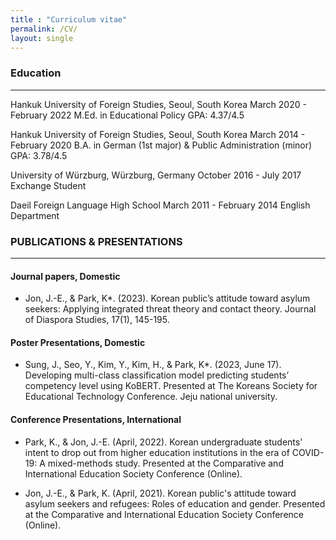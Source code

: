 ```yaml
---
title : "Curriculum vitae"
permalink: /CV/
layout: single
---
```


### Education
- - -
Hankuk University of Foreign Studies, Seoul, South Korea                   March 2020 - February 2022
M.Ed. in Educational Policy                                                             GPA: 4.37/4.5

Hankuk University of Foreign Studies, Seoul, South Korea                   March 2014 - February 2020
B.A. in German (1st major) & Public Administration (minor)                              GPA: 3.78/4.5

University of Würzburg, Würzburg, Germany                                    October 2016 - July 2017 
Exchange Student                                                                                         

Daeil Foreign Language High School                                         March 2011 - February 2014
English Department

### PUBLICATIONS & PRESENTATIONS 
- - -
#### Journal papers, Domestic
* Jon, J.-E., & Park, K*. (2023). Korean public’s attitude toward asylum seekers: Applying integrated threat theory and contact theory. Journal of Diaspora Studies, 17(1), 145-195. 

#### Poster Presentations, Domestic
* Sung, J., Seo, Y., Kim, Y., Kim, H., & Park, K*. (2023, June 17). Developing multi-class classification model predicting students’ competency level using KoBERT. Presented at The Koreans Society for Educational Technology Conference. Jeju national university.

#### Conference Presentations, International 
* Park, K., & Jon, J.-E. (April, 2022). Korean undergraduate students' intent to drop out from higher education institutions in the era of COVID-19: A mixed-methods study. Presented at the Comparative and International Education Society Conference (Online). 

* Jon, J.-E., & Park, K. (April, 2021). Korean public's attitude toward asylum seekers and refugees: Roles of education and gender. Presented at the Comparative and International Education Society Conference (Online). 
